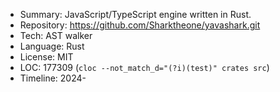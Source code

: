 * Summary:    JavaScript/TypeScript engine written in Rust.
* Repository: https://github.com/Sharktheone/yavashark.git
* Tech:       AST walker
* Language:   Rust
* License:    MIT
* LOC:        177309 (`cloc --not_match_d="(?i)(test)" crates src`)
* Timeline:   2024-
